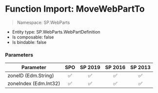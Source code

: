 # Function Import: MoveWebPartTo

> Namespace: SP.WebParts

- Entity type: SP.WebParts.WebPartDefinition
- Is composable: false
- Is bindable: false

### Parameters

Parameter | SPO | SP 2019 | SP 2016 | SP 2013
----------|:---:|:-------:|:-------:|:-------:
zoneID (Edm.String) | ✅ | ✅ | ✅ | ✅
zoneIndex (Edm.Int32) | ✅ | ✅ | ✅ | ✅